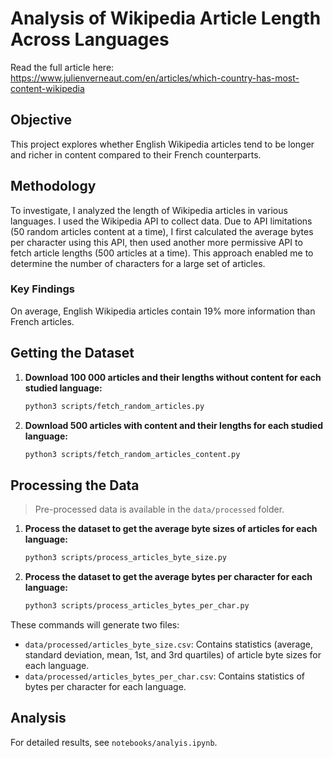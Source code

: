 # Analysis of Wikipedia Article Length Across Languages

Read the full article here: https://www.julienverneaut.com/en/articles/which-country-has-most-content-wikipedia

## Objective

This project explores whether English Wikipedia articles tend to be longer and richer in content compared to their French counterparts.

## Methodology

To investigate, I analyzed the length of Wikipedia articles in various languages. I used the Wikipedia API to collect data. Due to API limitations (50 random articles content at a time), I first calculated the average bytes per character using this API, then used another more permissive API to fetch article lengths (500 articles at a time). This approach enabled me to determine the number of characters for a large set of articles.

### Key Findings

On average, English Wikipedia articles contain 19% more information than French articles.

## Getting the Dataset

1. **Download 100 000 articles and their lengths without content for each studied language:**
   ```bash
   python3 scripts/fetch_random_articles.py
   ```

2. **Download 500 articles with content and their lengths for each studied language:**
   ```bash
   python3 scripts/fetch_random_articles_content.py
   ```

## Processing the Data

> Pre-processed data is available in the `data/processed` folder.

1. **Process the dataset to get the average byte sizes of articles for each language:**
   ```bash
   python3 scripts/process_articles_byte_size.py
   ```

2. **Process the dataset to get the average bytes per character for each language:**
   ```bash
   python3 scripts/process_articles_bytes_per_char.py
   ```

These commands will generate two files:
- `data/processed/articles_byte_size.csv`: Contains statistics (average, standard deviation, mean, 1st, and 3rd quartiles) of article byte sizes for each language.
- `data/processed/articles_bytes_per_char.csv`: Contains statistics of bytes per character for each language.

## Analysis

For detailed results, see `notebooks/analyis.ipynb`.
